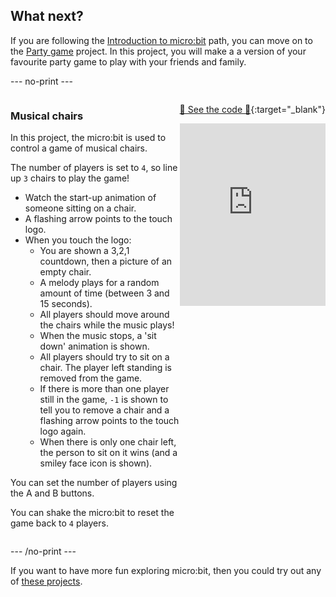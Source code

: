 ## What next?

If you are following the [Introduction to micro:bit](https://projects.raspberrypi.org/en/raspberrypi/microbit-intro) path, you can move on to the [Party game](https://projects.raspberrypi.org/en/projects/party-game) project. In this project, you will make a a version of your favourite party game to play with your friends and family.

--- no-print ---

<div style="display: flex; flex-wrap: wrap">
<div style="flex-basis: 200px; flex-grow: 1">  

### Musical chairs

In this project, the micro:bit is used to control a game of musical chairs.

The number of players is set to `4`, so line up `3` chairs to play the game!

- Watch the start-up animation of someone sitting on a chair.
- A flashing arrow points to the touch logo.
- When you touch the logo:
  - You are shown a 3,2,1 countdown, then a picture of an empty chair.
  - A melody plays for a random amount of time (between 3 and 15 seconds).
  - All players should move around the chairs while the music plays!
  - When the music stops, a 'sit down' animation is shown.
  - All players should try to sit on a chair. The player left standing is removed from the game.
  - If there is more than one player still in the game, `-1` is shown to tell you to remove a chair and a flashing arrow points to the touch logo again.
  - When there is only one chair left, the person to sit on it wins (and a smiley face icon is shown).
  
You can set the number of players using the A and B buttons.

You can shake the micro:bit to reset the game back to `4` players.

</div>

<div>

[👀 See the code 👀](https://makecode.microbit.org/_8o7R5MEfC4m3){:target="_blank"}

<div style="position:relative;height:0;padding-bottom:125%;overflow:hidden;"><iframe style="position:absolute;top:0;left:0;width:100%;height:100%;" src="https://makecode.microbit.org/---run?id=_8o7R5MEfC4m3" allowfullscreen="allowfullscreen" sandbox="allow-popups allow-forms allow-scripts allow-same-origin" frameborder="0"></iframe></div>

</div>

<div>

--- /no-print ---

If you want to have more fun exploring micro:bit, then you could try out any of [these projects](https://projects.raspberrypi.org/en/projects?hardware%5B%5D=microbit).
